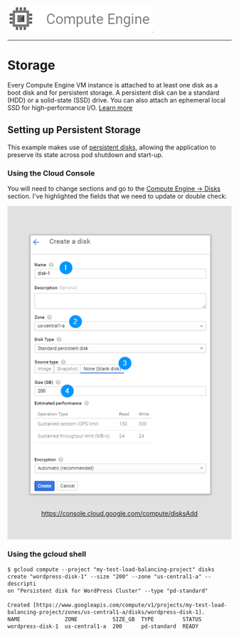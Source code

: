 ![](../images/gcp-compute-engine.png)

---

# Storage
Every Compute Engine VM instance is attached to at least one disk as a boot disk and for persistent storage. A persistent disk can be a standard (HDD) or a solid-state (SSD) drive. You can also attach an ephemeral local SSD for high-performance I/O. [Learn more](https://cloud.google.com/compute/docs/disks/?hl=en_US&_ga=1.7348087.47948599.1468921224)

## Setting up Persistent Storage

This example makes use of [persistent disks](https://cloud.google.com/compute/docs/disks/), allowing the application to preserve its state across pod shutdown and start-up.

### Using the Cloud Console
You will need to change sections and go to the [Compute Engine -> Disks](https://console.cloud.google.com/compute/disksAdd) section. I've highlighted the fields that we need to update or double check:

<div style="text-align: center; background: #e1e1e1; padding: 50px;">

<img src="../images/chrome_2016-07-19_21-52-42.png" style="-webkit-box-shadow:0 1px 4px rgba(0, 0, 0, 0.3), 0 0 40px rgba(0, 0, 0, 0.1) inset;
       -moz-box-shadow:0 1px 4px rgba(0, 0, 0, 0.3), 0 0 40px rgba(0, 0, 0, 0.1) inset;
            box-shadow:0 1px 4px rgba(0, 0, 0, 0.3), 0 0 40px rgba(0, 0, 0, 0.1) inset; padding: 0px; border:2px solid#c0c0c0">

<br>
<a  href="https://console.cloud.google.com/compute/disksAdd">https://console.cloud.google.com/compute/disksAdd</a>

</div>

### Using the gcloud shell
```
$ gcloud compute --project "my-test-load-balancing-project" disks create "wordpress-disk-1" --size "200" --zone "us-central1-a" --descripti
on "Persistent disk for WordPress Cluster" --type "pd-standard"

Created [https://www.googleapis.com/compute/v1/projects/my-test-load-balancing-project/zones/us-central1-a/disks/wordpress-disk-1].
NAME              ZONE           SIZE_GB  TYPE         STATUS
wordpress-disk-1  us-central1-a  200      pd-standard  READY
```
